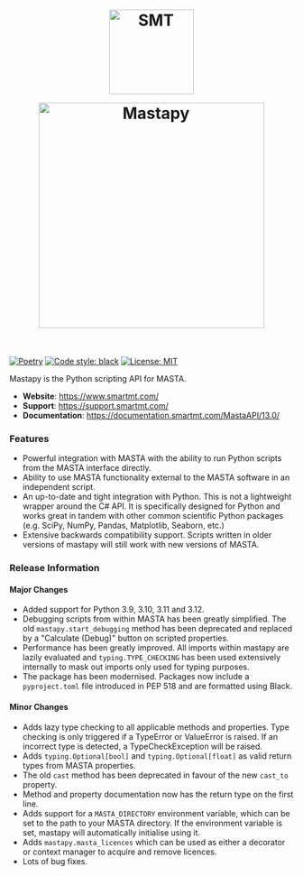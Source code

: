 <h1 align="center">
<img src="https://documentation.smartmt.com/MastaAPI/13.0/images/smt_logo.png" width="150" alt="SMT"><br>
<img src="https://documentation.smartmt.com/MastaAPI/13.0/images/MASTA_13_logo.png" width="400" alt="Mastapy" style="padding-top: 15px">
</h1><br>

[![Poetry](https://img.shields.io/endpoint?url=https://python-poetry.org/badge/v0.json)](https://python-poetry.org/) [![Code style: black](https://img.shields.io/badge/code%20style-black-000000.svg)](https://github.com/psf/black) [![License: MIT](https://img.shields.io/badge/License-MIT-yellow.svg)](https://opensource.org/licenses/MIT)

Mastapy is the Python scripting API for MASTA.

- **Website**: https://www.smartmt.com/
- **Support**: https://support.smartmt.com/
- **Documentation**: https://documentation.smartmt.com/MastaAPI/13.0/


### Features

- Powerful integration with MASTA with the ability to run Python scripts from the MASTA interface directly.
- Ability to use MASTA functionality external to the MASTA software in an independent script.
- An up-to-date and tight integration with Python. This is not a lightweight wrapper around the C# API. It is specifically designed for Python and works great in tandem with other common scientific Python packages (e.g. SciPy, NumPy, Pandas, Matplotlib, Seaborn, etc.)
- Extensive backwards compatibility support. Scripts written in older versions of mastapy will still work with new versions of MASTA.

### Release Information

#### Major Changes
- Added support for Python 3.9, 3.10, 3.11 and 3.12.
- Debugging scripts from within MASTA has been greatly simplified. The old `mastapy.start_debugging` method has been deprecated and replaced by a "Calculate (Debug)" button on scripted properties.
- Performance has been greatly improved. All imports within mastapy are lazily evaluated and `typing.TYPE_CHECKING` has been used extensively internally to mask out imports only used for typing purposes.
- The package has been modernised. Packages now include a `pyproject.toml` file introduced in PEP 518 and are formatted using Black.
  
#### Minor Changes
- Adds lazy type checking to all applicable methods and properties. Type checking is only triggered if a TypeError or ValueError is raised. If an incorrect type is detected, a TypeCheckException will be raised.
- Adds `typing.Optional[bool]` and `typing.Optional[float]` as valid return types from MASTA properties.
- The old `cast` method has been deprecated in favour of the new `cast_to` property.
- Method and property documentation now has the return type on the first line.
- Adds support for a `MASTA_DIRECTORY` environment variable, which can be set to the path to your MASTA directory. If the environment variable is set, mastapy will automatically initialise using it.
- Adds `mastapy.masta_licences` which can be used as either a decorator or context manager to acquire and remove licences.
- Lots of bug fixes.